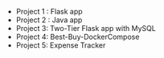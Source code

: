- Project 1 : Flask app
- Project 2 : Java app
- Project 3: Two-Tier Flask app with MySQL
- Project 4: Best-Buy-DockerCompose
- Project 5: Expense Tracker